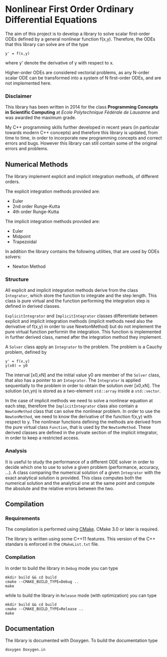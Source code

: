 # Nonlinear First Order Ordinary Differential Equations 

The aim of this project is to develop a library to solve scalar first-order ODEs defined by a general nonlinear function f(x,y). Therefore, the ODEs that this library can solve are of the type

    y' = f(x,y)
    
where y' denote the derivative of y with respect to x.

Higher-order ODEs are considered vectorial problems, as any N-order scalar ODE can be transformed into a system of N first-order ODEs, and are not implemented here.

### Disclaimer

This library has been written in 2014 for the class **Programming Concepts in Scientific Computing** at *Ecole Polytechnique Fédérale de Lausanne* and was awarded the maximum grade. 

My C++ programming skills further developed in recent years (in particular towards modern C++ concepts) and therefore this library is updated, from time to time, in order to incorporate new programming concepts and correct errors and bugs. However this library can still contain some of the original errors and problems.

## Numerical Methods

The library implement explicit and implicit integration methods, of different orders.

The explicit integration methods provided are:
- Euler
- 2nd order Runge-Kutta
- 4th order Runge-Kutta

The implicit integration methods provided are:
- Euler
- Midpoint
- Trapezoidal

In addition the library contains the following utilities, that are used by ODEs solvers:
- Newton Method

### Structure

All explicit and implicit integration methods derive from the class `Integrator`, which store the function to integrate and the step length. This class is pure virtual and the function performing the integration step is defined in derived classes.

`ExplicitIntegrator` and `ImplicitIntegrator` classes differentiate between explicit and implicit integration methods (implicit methods need also the derivative of f(x,y) in order to use NewtonMethod) but do not implement the pure virtual function performin the integration. This function is implemented in further derived class, named after the integration method they implement.

A `Solver` class apply an `Integrator` to the problem. The problem is a Cauchy problem, defined by

    y' = f(x,y)
    y(x0) = y0

The interval [x0,xN] and the initial value y0 are member of the `Solver` class, that also has a pointer to an `Integrator`. The `Integrator` is applied sequentially to the problem in order to obtain the solution over [x0,xN]. The solution (xn,yn) is stored as a two-element `std::array` inside a `std::vector`.

In the case of implicit methods we need to solve a nonlinear equation at each step, therefore the `ImplicitIntegrator` class also contain a `NewtonMethod` class that can solve the nonlinear problem. In order to use the `NewtonMethod`, we need to know the derivative of the function f(x,y) with respect to y. The nonlinear functions defining the methods are derived from the pure virtual class `Function`, that is used by the `NewtonMethod`. These derived classes are defined in the private section of the implicit integrator, in order to keep a restricted access.

### Analysis

It is useful to study the performance of a different ODE solver in order to decide which one to use to solve a given problem (performance, accuracy, ...). A class comparing the numerical solution of a given `Integrator` with the exact analytical solution is provided. This class computes both the numerical solution and the analytical one at the same point and compute the absolute and the relative errors between the two.

## Compilation

### Requirements

The compilation is performed using [CMake](https://cmake.org/). CMake 3.0 or later is required.

The library is written using some C++11 features. This version of the C++ standars is enforced in the `CMakeList.txt` file.

### Compilation

In order to build the library in `Debug` mode you can type

    mkdir build && cd build
    cmake --CMAKE_BUILD_TYPE=Debug ..
    make

while to build the library in `Release` mode (with optimization) you can type

    mkdir build && cd build
    cmake --CMAKE_BUILD_TYPE=Release ..
    make
    
## Documentation

The library is documented with Doxygen. To build the documentation type

    doxygen Doxygen.in
